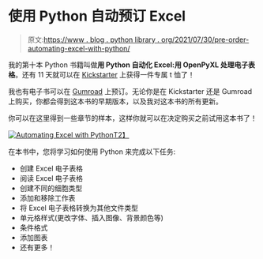 # 使用 Python 自动预订 Excel

> 原文:[https://www . blog . python library . org/2021/07/30/pre-order-automating-excel-with-python/](https://www.blog.pythonlibrary.org/2021/07/30/pre-order-automating-excel-with-python/)

我的第十本 Python 书籍叫做**用 Python 自动化 Excel:用 OpenPyXL 处理电子表格**。还有 11 天就可以在 [Kickstarter](https://www.kickstarter.com/projects/driscollis/automating-excel-with-python) 上获得一件专属 t 恤了！

我也有电子书可以在 [Gumroad](https://driscollis.gumroad.com/l/openpyxl) 上预订。无论你是在 Kickstarter 还是 Gumroad 上购买，你都会得到这本书的早期版本，以及我对这本书的所有更新。

你可以在这里得到一些章节的样本，这样你就可以在决定购买之前试用这本书了！

[![Automating Excel with Python](../Images/46213a05ec1a85aeb727d2066f6b4dde.png)T2】](https://driscollis.gumroad.com/l/openpyxl)

在本书中，您将学习如何使用 Python 来完成以下任务:

*   创建 Excel 电子表格
*   阅读 Excel 电子表格
*   创建不同的细胞类型
*   添加和移除工作表
*   将 Excel 电子表格转换为其他文件类型
*   单元格样式(更改字体、插入图像、背景颜色等)
*   条件格式
*   添加图表
*   还有更多！